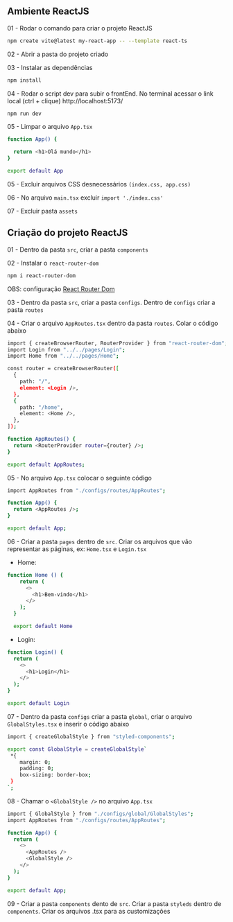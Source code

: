 ## Ambiente ReactJS

01 - Rodar o comando para criar o projeto ReactJS

```bash
npm create vite@latest my-react-app -- --template react-ts
```

02 - Abrir a pasta do projeto criado

03 - Instalar as dependências

```bash
npm install
```

04 - Rodar o script dev para subir o frontEnd. No terminal acessar o link local (ctrl + clique) http://localhost:5173/

```bash
npm run dev
```

05 - Limpar o arquivo `App.tsx`

```bash
function App() {

  return <h1>Olá mundo</h1>
}

export default App
```

05 - Excluir arquivos CSS desnecessários `(index.css, app.css)`

06 - No arquivo `main.tsx` excluir `import './index.css'`

07 - Excluir pasta `assets`

## Criação do projeto ReactJS

01 - Dentro da pasta `src`, criar a pasta `components`

02 - Instalar o `react-router-dom`

```bash
npm i react-router-dom
```

OBS: configuração [React Router Dom](https://reactrouter.com/en/main/start/overview)

03 - Dentro da pasta `src`, criar a pasta `configs`. Dentro de `configs` criar a pasta `routes`

04 - Criar o arquivo `AppRoutes.tsx` dentro da pasta `routes`. Colar o código abaixo

```bash
import { createBrowserRouter, RouterProvider } from "react-router-dom";
import Login from "../../pages/Login";
import Home from "../../pages/Home";

const router = createBrowserRouter([
  {
    path: "/",
    element: <Login />,
  },
  {
    path: "/home",
    element: <Home />,
  },
]);

function AppRoutes() {
  return <RouterProvider router={router} />;
}

export default AppRoutes;
```

05 - No arquivo `App.tsx` colocar o seguinte código

```bash
import AppRoutes from "./configs/routes/AppRoutes";

function App() {
  return <AppRoutes />;
}

export default App;
```

06 - Criar a pasta `pages` dentro de `src`. Criar os arquivos que vão representar as páginas, ex: `Home.tsx` e `Login.tsx`

- Home:

```bash
function Home () {
    return (
      <>
        <h1>Bem-vindo</h1>
      </>
    );
  }

  export default Home
```

- Login:

```bash
function Login() {
  return (
    <>
      <h1>Login</h1>
    </>
  );
}

export default Login
```

07 - Dentro da pasta `configs` criar a pasta `global`, criar o arquivo `GlobalStyles.tsx` e inserir o código abaixo

```bash
import { createGlobalStyle } from "styled-components";

export const GlobalStyle = createGlobalStyle`
 *{
    margin: 0;
    padding: 0;
    box-sizing: border-box;
 }
`;
```

08 - Chamar o `<GlobalStyle />` no arquivo `App.tsx`

```bash
import { GlobalStyle } from "./configs/global/GlobalStyles";
import AppRoutes from "./configs/routes/AppRoutes";

function App() {
  return (
    <>
      <AppRoutes />
      <GlobalStyle />
    </>
  );
}

export default App;
```

09 - Criar a pasta `components` dento de `src`. Criar a pasta `styleds` dentro de `components`. Criar os arquivos .tsx para as customizações
